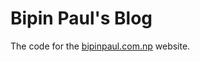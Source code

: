Bipin Paul's Blog
==========

The code for the [bipinpaul.com.np](http://www.bipinpaul.com.np) website.
